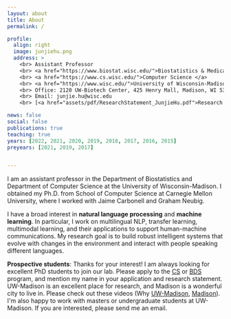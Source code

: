 ```yaml
---
layout: about
title: About
permalink: /

profile:
  align: right
  image: junjiehu.png
  address: >
    <br> Assistant Professor
    <br> <a href="https://www.biostat.wisc.edu/">Biostatistics & Medical Informatics </a> 
    <br> <a href="https://www.cs.wisc.edu/">Computer Science </a> 
    <br> <a href="https://www.wisc.edu/">University of Wisconsin-Madison </a> 
    <br> Office: 2120 UW-Biotech Center, 425 Henry Mall, Madison, WI 53706
    <br> Email: junjie.hu@wisc.edu
    <br> [<a href="assets/pdf/ResearchStatement_JunjieHu.pdf">Research Statement</a>]

news: false
social: false
publications: true
teaching: true
years: [2022, 2021, 2020, 2019, 2018, 2017, 2016, 2015]
preyears: [2021, 2019, 2017]


---
```

I am an assistant professor in the Department of Biostatistics and Department of Computer Science at the University of Wisconsin-Madison. I obtained my Ph.D. from School of Computer Science at Carnegie Mellon University, where I worked with Jaime Carbonell and Graham Neubig. 

I have a broad interest in <b>natural language processing</b> and <b>machine learning</b>. In particular, I work on multilingual NLP, transfer learning, multimodal learning, and their applications to support human-machine communications. My research goal is to build robust intelligent systems that evolve with changes in the environment and interact with people speaking different languages.

<b>Prospective students</b>: Thanks for your interest! I am always looking for excellent PhD students to join our lab. Please apply to the [CS](https://www.cs.wisc.edu/graduate/graduate-admissions-faq/) or [BDS](https://biostat.wiscweb.wisc.edu/education/current-students/phd-bds/) program, and mention my name in your application and research statement. UW-Madison is an excellent place for research, and Madison is a wonderful city to live in. Please check out these videos (Why [UW-Madison](https://www.youtube.com/watch?v=8cRE4F8GOBE), [Madison](https://www.youtube.com/watch?v=XTJA5alrisQ?)). I'm also happy to work with masters or undergraduate students at UW-Madison. If you are interested, please send me an email.
